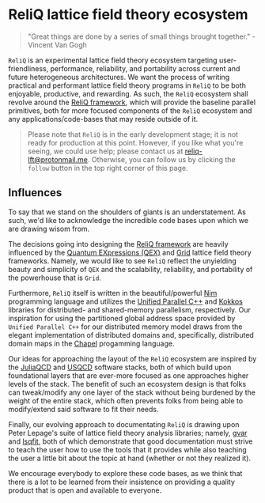 # ReliQ lattice field theory ecosystem
> "Great things are done by a series of small things brought together." - Vincent Van Gogh

`ReliQ` is an experimental lattice field theory ecosystem targeting user-friendliness, performance, reliability, and portability across current and future heterogeneous architectures. We want the process of writing practical and performant lattice field theory programs in `ReliQ` to be both enjoyable, productive, and rewarding. As such, the `ReliQ` ecosystem shall revolve around the [ReliQ framework](https://github.com/reliq-lft/ReliQ), which will provide the baseline parallel primitives, both for more focused components of the `ReliQ` ecosystem and any applications/code-bases that may reside outside of it. 

> Please note that `ReliQ` is in the early development stage; it is not ready for production at this point. However, if you like what you're seeing, we could use help; please contact us at [reliq-lft@protonmail.me](reliq-lft@protonmail.me). Otherwise, you can follow us by clicking the `follow` button in the top right corner of this page.

## Influences

To say that we stand on the shoulders of giants is an understatement. As such, we'd like to acknowledge the incredible code bases upon which we are drawing wisom from. 

The decisions going into designing the [ReliQ framework](https://github.com/reliq-lft/ReliQ) are heavily influenced by the [Quantum EXpressions (QEX)](https://github.com/jcosborn/qex) and [Grid](https://github.com/paboyle/Grid) lattice field theory frameworks. Namely, we would like to see `ReliQ` reflect the unyielding beauty and simplicity of `QEX` and the scalability, reliability, and portability of the powerhouse that is `Grid`. 

Furthermore, `ReliQ` itself is written in the beautiful/powerful [Nim](https://nim-lang.org/) programming language and utilizes the [Unified Parallel C++](https://upcxx.lbl.gov/docs/html/guide.html) and [Kokkos](https://kokkos.org/) libraries for distributed- and shared-memory parallelism, respectively. Our inspiration for using the partitioned global address space provided by `Unified Parallel C++` for our distributed memory model draws from the elegant implementation of distributed domains and, specifically, distributed domain maps in the [Chapel](https://chapel-lang.org/) progamming language.

Our ideas for approaching the layout of the `ReliQ` ecosystem are inspired by the [JuliaQCD](https://github.com/JuliaQCD) and [USQCD](https://www.usqcd.org/usqcd-software/) software stacks, both of which build upon foundational layers that are ever-more focused as one approaches higher levels of the stack. The benefit of such an ecosystem design is that folks can tweak/modify any one layer of the stack without being burdened by the weight of the entire stack, which often prevents folks from being able to modify/extend said software to fit their needs. 

Finally, our evolving approach to documentating `ReliQ` is drawing upon Peter Lepage's suite of lattice field theory analysis libraries; namely, [gvar](https://github.com/gplepage/gvar) and [lsqfit](https://github.com/gplepage/lsqfit), both of which demonstrate that good documentation must strive to teach the user how to use the tools that it provides while also teaching the user a little bit about the topic at hand (whether or not they realized it). 

We encourage everybody to explore these code bases, as we think that there is a lot to be learned from their insistence on providing a quality product that is open and available to everyone. 
